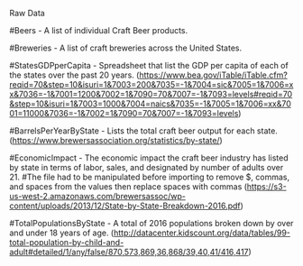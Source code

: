 Raw Data

#Beers - A list of individual Craft Beer products.

#Breweries - A list of craft breweries across the United States.

#StatesGDPperCapita - Spreadsheet that list the GDP per capita of each of the states over the past 20 years. 
(https://www.bea.gov/iTable/iTable.cfm?reqid=70&step=10&isuri=1&7003=200&7035=-1&7004=sic&7005=1&7006=xx&7036=-1&7001=1200&7002=1&7090=70&7007=-1&7093=levels#reqid=70&step=10&isuri=1&7003=1000&7004=naics&7035=-1&7005=1&7006=xx&7001=11000&7036=-1&7002=1&7090=70&7007=-1&7093=levels)

#BarrelsPerYearByState - Lists the total craft beer output for each state.
(https://www.brewersassociation.org/statistics/by-state/)

#EconomicImpact - The economic impact the craft beer industry has listed by state in terms of labor, sales, and designated by number of adults over 21.
#The file had to be manipulated before importing to remove $, commas, and spaces from the values then replace spaces with commas
(https://s3-us-west-2.amazonaws.com/brewersassoc/wp-content/uploads/2013/12/State-by-State-Breakdown-2016.pdf)

#TotalPopulationsByState - A total of 2016 populations broken down by over and under 18 years of age.
(http://datacenter.kidscount.org/data/tables/99-total-population-by-child-and-adult#detailed/1/any/false/870,573,869,36,868/39,40,41/416,417)